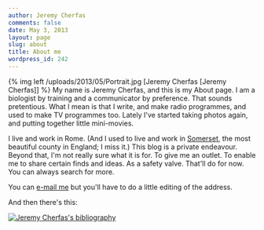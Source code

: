 ```yaml
---
author: Jeremy Cherfas
comments: false
date: May 3, 2013
layout: page
slug: about
title: About me
wordpress_id: 242
---
```


{% img left /uploads/2013/05/Portrait.jpg [Jeremy Cherfas [Jeremy Cherfas]] %}
 My name is Jeremy Cherfas, and this is my About page. I am a biologist by training and a communicator by preference. That sounds pretentious. What I mean is that I write, and make radio programmes, and used to make TV programmes too. Lately I've started taking photos again, and putting together little mini-movies.

I live and work in Rome. (And I used to live and work in [Somerset](http://maps.google.com/maps?ll=51.236853,-2.837176&spn=0.024045,0.053082&t=k&hl=en), the most beautiful county in England; I miss it.) This blog is a private endeavour. Beyond that, I'm not really sure what it is for. To give me an outlet. To enable me to share certain finds and ideas. As a safety valve. That'll do for now. You can always search for more.

You can [e-mail me](mailto:jcherfas%20at%20mac%20dot%20com) but you'll have to do a little editing of the address.

And then there's this:

[![Jeremy Cherfas's bibliography](http://www.mendeley.com/embed/icon/1/blue/big)](http://www.mendeley.com/profiles/jeremy-cherfas/)
